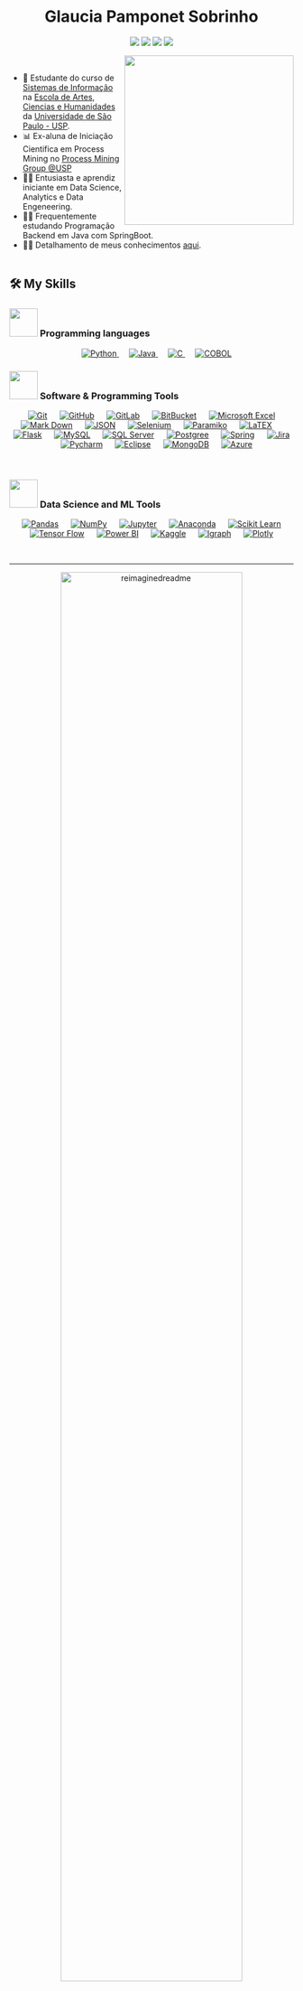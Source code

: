<h1 align="center"> Glaucia Pamponet Sobrinho </h1>

<div align="center"> 
  <a href="https://www.kaggle.com/glauciapamponet" target="_blank"><img src="https://img.shields.io/badge/Kaggle-20BEFF?style=for-the-badge&logo=Kaggle&logoColor=white" target="_blank"></a>
  <a href="https://github.com/glauciapamponet/" target="_blank"><img src="https://img.shields.io/badge/GitHub-100000?style=for-the-badge&logo=github&logoColor=white" target="_blank"></a>
  <a href="mailto:glauciapamponet@gmail.com" target="_blank"><img src="https://img.shields.io/badge/Gmail-D14836?style=for-the-badge&logo=gmail&logoColor=white" target="_blank"></a> 
 	<a href="https://www.linkedin.com/in/glauciapamponet/" target="_blank"><img src="https://img.shields.io/badge/-LinkedIn-%230077B5?style=for-the-badge&logo=linkedin&logoColor=white" target="_blank"></a>  
  
</div>
<!-- ## <picture><img src = "https://github.com/7oSkaaa/7oSkaaa/blob/main/Images/about_me.gif?raw=true" width = 50px></picture> About me -->

<picture> <img align="right" src="https://cdni.iconscout.com/illustration/premium/thumb/woman-working-on-data-analysis-5405129-4525621.png?f=webp" width = 300px></picture>

<br>

- 🏫 Estudante do curso de  [Sistemas de Informação](https://each.uspnet.usp.br/si/) na [Escola de Artes, Ciencias e Humanidades](https://each.uspnet.usp.br) da [Universidade de São Paulo - USP](https://www5.usp.br).
- 📊 Ex-aluna de Iniciação Cientifica em Process Mining no [Process Mining Group @USP](http://processmining.each.webhostusp.sti.usp.br/index.php/tag/online-process-mining/)
- 👩‍💻 Entusiasta e aprendiz iniciante em Data Science, Analytics e Data Engeneering.
- 👩‍🎓 Frequentemente estudando Programação Backend em Java com SpringBoot.
- 👩‍💼 Detalhamento de meus conhecimentos [aqui](https://drive.google.com/file/d/1UB_wtdmEXhIuIsMei5Lq8x9zPv8KRVKU/view?usp=drive_link).
<br><br>

## 🛠️ My Skills

### <picture> <img src = "https://github.com/7oSkaaa/7oSkaaa/blob/main/Images/Programming_Languages.gif?raw=true" width = 50px>  </picture> Programming languages

<p align="center"> 
  &emsp;
   <a href="https://www.python.org" target="_blank">
    <img alt="Python" src="https://img.shields.io/badge/Python-3776AB?style=for-the-badge&logo=python&logoColor=white">
  </a>
  &emsp;
  <a href="https://www.java.com" target="_blank"> 
    <img alt="Java" src="https://img.shields.io/badge/Java-ED8B00?style=for-the-badge&logo=openjdk&logoColor=white">
  </a>
  &emsp; 
  <a href="https://www.cprogramming.com/" target="_blank"> 
    <img alt="C" src="https://img.shields.io/badge/C-00599C?style=for-the-badge&logo=c&logoColor=white">
  </a>  
  &emsp;
  <a href="https://www.ibm.com/docs/pt-br/i/7.3?topic=languages-cobol" target="_blank"> 
     <img alt="COBOL" src="https://img.shields.io/badge/Cobol-red?style=for-the-badge&logo=Cobol">
   </a>
</p>

 ### <picture> <img src = "https://github.com/7oSkaaa/7oSkaaa/blob/main/Images/Software_Tools.gif?raw=true" width = 50px>  </picture> Software & Programming Tools
 
<p align="center">
  &emsp;
    <a href="#"><img alt="Git" src="https://img.shields.io/badge/GIT-E44C30?style=for-the-badge&logo=git&logoColor=white"></a>
  &emsp;
    <a href="#"><img alt="GitHub" src="https://img.shields.io/badge/GitHub-100000?style=for-the-badge&logo=github&logoColor=white"></a>
    &emsp;
    <a href="#"><img alt="GitLab" src="https://img.shields.io/badge/GitLab-330F63?style=for-the-badge&logo=gitlab&logoColor=white"></a>
    &emsp;
    <a href="#"><img alt="BitBucket" src="https://img.shields.io/badge/BitBucket-navy?style=for-the-badge&logo=BitBucket"></a>
  <!-- &emsp;
    <a href="#"><img alt="Google Sheets" src="https://img.shields.io/badge/Google%20Sheets-34A853?style=for-the-badge&logo=google-sheets&logoColor=white"></a> -->
    &emsp;
    <a href="#"><img alt="Microsoft Excel" src="https://img.shields.io/badge/Microsoft_Excel-217346?style=for-the-badge&logo=microsoft-excel&logoColor=white"></a>
    &emsp;
    <a href="#"><img alt="Mark Down" src="https://img.shields.io/badge/Markdown-000000?style=for-the-badge&logo=markdown&logoColor=white"></a>
    &emsp;
    <a href="#"><img alt="JSON" img src="https://img.shields.io/badge/json-orange?style=for-the-badge&logo=json&logoColor=white"></a>
    &emsp;
    <a href="#"><img alt="Selenium" src="https://img.shields.io/badge/selenium-%2343B02A.svg?&style=for-the-badge&logo=selenium&logoColor=white"></a>
    &emsp;
    <a href="#"><img alt="Paramiko" src="https://img.shields.io/badge/Paramiko-indigo?style=for-the-badge&logo=Paramiko"></a>
    &emsp;
    <a href="#"><img alt="LaTEX" src="https://img.shields.io/badge/latex-%23008080.svg?&style=for-the-badge&logo=latex&logoColor=white" /></a>
    &emsp;
    <a href="#"><img alt="Flask" src="https://img.shields.io/badge/Flask-000000?style=for-the-badge&logo=flask&logoColor=white" /></a>
    &emsp;
    <a href="#"><img alt="MySQL" src="https://img.shields.io/badge/mysql-%234479A1.svg?&style=for-the-badge&logo=mysql&logoColor=white"/></a>
    &emsp;
    <a href="#"><img alt="SQL Server" src="https://img.shields.io/badge/Microsoft%20SQL%20Server-CC2927?style=for-the-badge&logo=microsoft%20sql%20server&logoColor=white"/></a>
    &emsp;
    <a href="#"><img alt="Postgree" src="https://img.shields.io/badge/PostgreSQL-316192?style=for-the-badge&logo=postgresql&logoColor=white"/></a>
    &emsp;
    <a href="#"><img alt="Spring" src="https://img.shields.io/badge/Spring-6DB33F?style=for-the-badge&logo=spring&logoColor=white"/></a>
    &emsp;
    <a href="#"><img alt="Jira" src="https://img.shields.io/badge/Jira-0052CC?style=for-the-badge&logo=Jira&logoColor=white"/></a>
    &emsp;
    <a href="#"><img alt="Pycharm" src="https://img.shields.io/badge/PyCharm-000000.svg?&style=for-the-badge&logo=PyCharm&logoColor=white"/></a>
    &emsp;
    <a href="#"><img alt="Eclipse" src="https://img.shields.io/badge/Eclipse-2C2255?style=for-the-badge&logo=eclipse&logoColor=white"/></a>
    &emsp;
    <a href="#"><img alt="MongoDB" src="https://img.shields.io/badge/MongoDB-4EA94B?style=for-the-badge&logo=mongodb&logoColor=white"/></a>
    &emsp;
    <a href="#"><img alt="Azure" src="https://img.shields.io/badge/microsoft%20azure-0089D6?style=for-the-badge&logo=microsoft-azure&logoColor=white"/></a>
</p>

<br>

 ### <picture> <img src = "https://www.zirous.com/wp-content/uploads/2019/11/Machine-Learning-Gif.gif" width = 50px>  </picture> Data Science and ML Tools
 
<p align="center">
  &emsp;
    <a href="#"><img alt="Pandas" src="https://img.shields.io/badge/Pandas-navy?style=for-the-badge&logo=Pandas"></a>
  &emsp;
    <a href="#"><img alt="NumPy" src="https://img.shields.io/badge/Numpy-turquoise?style=for-the-badge&logo=Numpy"></a>
  &emsp;
    <a href="#"><img alt="Jupyter" src="https://img.shields.io/badge/Jupyter-orange?style=for-the-badge&logo=Jupyter"></a>
  &emsp;
    <a href="#"><img alt="Anaconda" src="https://img.shields.io/badge/Anaconda-green?style=for-the-badge&logo=Anaconda"></a>
  &emsp;
    <a href="#"><img alt="Scikit Learn" src="https://img.shields.io/badge/ScikitLearn-white?style=for-the-badge&logo=ScikitLearn"></a>
  &emsp;
    <a href="#"><img alt="Tensor Flow" src="https://img.shields.io/badge/TensorFlow-black?style=for-the-badge&logo=TensorFlow"></a>
  &emsp;
    <a href="#"><img alt="Power BI" src="https://img.shields.io/badge/PowerBI-yellow?style=for-the-badge&logo=PowerBI"></a>
  &emsp;
    <a href="#"><img alt="Kaggle" img src="https://img.shields.io/badge/Kaggle-20BEFF?style=for-the-badge&logo=Kaggle&logoColor=white"></a>
  &emsp;
    <a href="#"><img alt="Igraph" src="https://img.shields.io/badge/Igraph-red?style=for-the-badge&logo=igraph"></a>
  &emsp;
    <a href="#"><img alt="Plotly" src="https://img.shields.io/badge/Plotly-black?style=for-the-badge&logo=Plotly"></a>
</p>

<br> 

---

<!--## <picture> <img src = "https://github.com/7oSkaaa/7oSkaaa/blob/main/Images/Statistics.gif?raw=true" width = 50px>  </picture> Github Stats & Infos-->

	
<p align="center">
    <img src="https://myreadme.vercel.app/api/embed/glauciapamponet?panels=userstatistics,toprepositories,toplanguages,commitgraph&theme=black" alt="reimaginedreadme" width="80%"/>
<br/>

  <b>Note:</b> Top linguagens representa apenas uma métrica das linguagens dos meus códigos públicos e não reflete minha experiência ou nível de habilidade com as tecnologias abordadas.
  </p>

----

